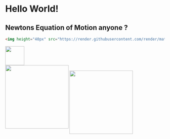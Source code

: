 # Hello World!

## Newtons Equation of Motion anyone ?
```HTML
<img height="40px" src="https://render.githubusercontent.com/render/math?math={m_{i}}\frac{d^2r_{i}}{dt^2}=-\frac{\partial{V(r^{N})}}{\partial{r_{i}}}\quad\text{(}i=1...\text{N)}">
```
<img height="60px" src="https://render.githubusercontent.com/render/math?math={m_{i}}\frac{d^2r_{i}}{dt^2}=-\frac{\partial{V(r^{N})}}{\partial{r_{i}}}\quad\text{(}i=1...\text{N)}">

<br/>

<img height = "200px" align="left" src="https://github-readme-stats.vercel.app/api?username=TaufeqRazakh&show_icons=true&theme=vue-dark&hide=contribs&incluse_all_commits=true&count_private=true"/>

<br/>

<img height = "200px" align="left" src="https://github-readme-stats.vercel.app/api/top-langs/?username=TaufeqRazakh&layout=compact&theme=vue-dark&hide=tcl,roff"/>
